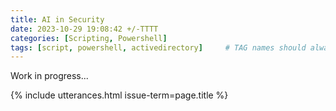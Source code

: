 ```yaml
---
title: AI in Security
date: 2023-10-29 19:08:42 +/-TTTT
categories: [Scripting, Powershell]
tags: [script, powershell, activedirectory]     # TAG names should always be lowercase
---
```


Work in progress...

{% include utterances.html issue-term=page.title %}